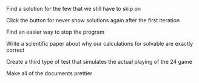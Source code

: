 Find a solution for the few that we still have to skip on

Click the button for never show solutions again after the first iteration

Find an easier way to stop the program

Write a scientific paper about why our calculations for solvable are exactly correct

Create a third type of test that simulates the actual playing of the 24 game

Make all of the documents prettier